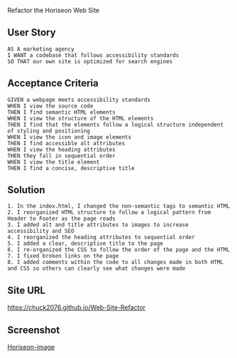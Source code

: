 Refactor the Horiseon Web Site 

## User Story

```
AS A marketing agency
I WANT a codebase that follows accessibility standards
SO THAT our own site is optimized for search engines
```
## Acceptance Criteria

```
GIVEN a webpage meets accessibility standards
WHEN I view the source code
THEN I find semantic HTML elements
WHEN I view the structure of the HTML elements
THEN I find that the elements follow a logical structure independent of styling and positioning
WHEN I view the icon and image elements
THEN I find accessible alt attributes
WHEN I view the heading attributes
THEN they fall in sequential order
WHEN I view the title element
THEN I find a concise, descriptive title
```
## Solution
```
1. In the index.html, I changed the non-semantic tags to semantic HTML
2. I reorganized HTML structure to follow a logical pattern from Header to Footer as the page reads
3. I added alt and title attributes to images to increase accessibility and SEO
4. I reorganized the heading attributes to sequential order
5. I added a clear, descriptive title to the page
6. I re-organized the CSS to follow the order of the page and the HTML
7. I fixed broken links on the page
8. I added comments within the code to all changes made in both HTML and CSS so others can clearly see what changes were made
```
## Site URL
https://chuck2076.github.io/Web-Site-Refactor

## Screenshot
[Horiseon-image](https://raw.githubusercontent.com/chuck2076/Homework-1-Refactor/22e99220a8695b7b325cad9a83fca531940e97f1/Assets/HoriseonScreencapture.png)

